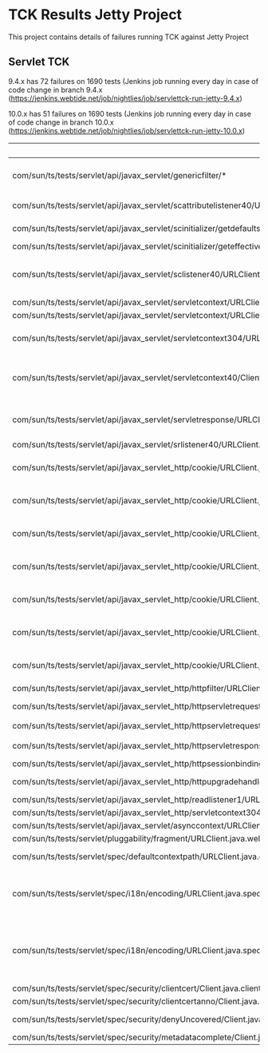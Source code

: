 TCK Results Jetty Project
=====================
This project contains details of failures running TCK against Jetty Project

Servlet TCK
---------------------

9.4.x has 72 failures on 1690 tests (Jenkins job running every day in case of code change in branch 9.4.x (https://jenkins.webtide.net/job/nightlies/job/servlettck-run-jetty-9.4.x)

10.0.x has 51 failures on 1690 tests (Jenkins job running every day in case of code change in branch 10.0.x (https://jenkins.webtide.net/job/nightlies/job/servlettck-run-jetty-10.0.x)

| Failures | Cause | 9.4.x | 10.0.x | Github issue |
|----------|-------|-------|--------|--------------|
| com/sun/ts/tests/servlet/api/javax_servlet/genericfilter/*          | Caused by: java.lang.ClassNotFoundException: javax.servlet.GenericFilter | Servlet 4.0 specs 8 failure | 1 failure to investigate :question: |
| com/sun/ts/tests/servlet/api/javax_servlet/scattributelistener40/URLClient.java#defaultMethodsTest | java.lang.AbstractMethodError: com.sun.ts.tests.servlet.api.javax_servlet.scattributelistener40.SCAttributeListener40.attributeAdded(Ljavax/servlet/ServletContextAttributeEvent;)V | Servlet 4.0 Specs 1 failure | :white_check_mark: |
| com/sun/ts/tests/servlet/api/javax_servlet/scinitializer/getdefaultsessiontrackingmodes/URLClient.java#getDefaultSessionTrackingModes | Exception (UnsupportedOperationException) not throw (https://javaee.github.io/javaee-spec/javadocs/javax/servlet/ServletContext.html#getDefaultSessionTrackingModes--) | 1 test | 1 test |
| com/sun/ts/tests/servlet/api/javax_servlet/scinitializer/geteffectivesessiontrackingmodes/URLClient.java#getEffectiveSessionTrackingModes | Exception (UnsupportedOperationException) not throw | 1 test | 1 test |
| com/sun/ts/tests/servlet/api/javax_servlet/sclistener40/URLClient.java#defaultMethodsTest | java.lang.AbstractMethodError () | Servlet 4.0 ServletContextListener has default methods but not in 3.1 | :white_check_mark: |
| com/sun/ts/tests/servlet/api/javax_servlet/servletcontext/URLClient.java#GetMajorVersionTest | 4 expected but return 3 | Servlet 4.0 Specs |  :white_check_mark: Fixed | (https://github.com/eclipse/jetty.project/issues/4222) |
| com/sun/ts/tests/servlet/api/javax_servlet/servletcontext/URLClient.java#GetMinorVersionTest | 0 expected but return 1 | Servlet 4.0 Specs |  :white_check_mark: Fixed | (https://github.com/eclipse/jetty.project/issues/4222) |
| com/sun/ts/tests/servlet/api/javax_servlet/servletcontext304/URLClient.java#addListenerTest | No IAE, ServletContext #createListener must IllegalArgumentException - if the specified EventListener class does not implement any of the ServletContextListener,ServletContextAttributeListener, ServletRequestListener, ServletRequestAttributeListener, HttpSessionAttributeListener, HttpSessionIdListener, orHttpSessionListener interfaces. ServletContextHandler#createListener is used to create more type of listener... | 1 test | 1 test |
| com/sun/ts/tests/servlet/api/javax_servlet/servletcontext40/Client.java | NoSuchMethodError | Servlet 4.0 specs 12 failure | 12 failure to investigate :question: |
| com/sun/ts/tests/servlet/api/javax_servlet/servletresponse/URLClient.java#getContentTypeNull2Test | Servlet verifies content-type is being re-set by programmer and character encoding setting does not change. Not clear Test code do ``` response.setContentType("text/html;charset=Shift_Jis"); response.setContentType("text/xml"); String actual_encoding = response.getCharacterEncoding(); String actual_type = response.getContentType(); Expected is: Actual_type == "text/html;charset=Shift_Jis" ``` | 1 failure | 1 failure |
| com/sun/ts/tests/servlet/api/javax_servlet/srlistener40/URLClient.java#defaultMethodsTest | Servlet 4.0 Interface with default method | Servlet 4.0 Specs | :white_check_mark: |
| com/sun/ts/tests/servlet/api/javax_servlet_http/cookie/URLClient.java#getDomainTest | Cookie: $Version="1"; name1="value1"; $Path="/servlet_jsh_cookie_web"; $Domain="localhost" cookie.getDomain null | Setup compliance mode | Setup compliance mode |
| com/sun/ts/tests/servlet/api/javax_servlet_http/cookie/URLClient.java#getPathTest | Cookie: $Version="1"; name1="value1"; $Path="/servlet_jsh_cookie_web"; $Domain="localhost" cookie.getPath null | Setup compliance mode | Setup compliance mode |
| com/sun/ts/tests/servlet/api/javax_servlet_http/cookie/URLClient.java#getVersionTest | Cookie: $Version="1"; name1="value1"; $Path="/servlet_jsh_cookie_web"; $Domain="localhost" : cookie.getVersion -> 0 (not 1) | Setup compliance mode | Setup compliance mode |
| com/sun/ts/tests/servlet/api/javax_servlet_http/cookie/URLClient.java#setMaxAgeNegativeTest | Version=1 missing | Setup compliance mode | Setup compliance mode |
| com/sun/ts/tests/servlet/api/javax_servlet_http/cookie/URLClient.java#setMaxAgePositiveTest | Version=1 missing | Setup compliance mode | Setup compliance mode |
| com/sun/ts/tests/servlet/api/javax_servlet_http/cookie/URLClient.java#setMaxAgeZeroTest | Version=1 missing | Setup compliance mode | Setup compliance mode |
| com/sun/ts/tests/servlet/api/javax_servlet_http/cookie/URLClient.java#setPathTest | Version=1 Missing in response headers | 1 test | Setup compliance mode |
| com/sun/ts/tests/servlet/api/javax_servlet_http/httpfilter/URLClient.java#dofilterTest | Servlet 4.0 Interface | Servlet 4.0 Specs | :white_check_mark: |
| com/sun/ts/tests/servlet/api/javax_servlet_http/httpservletrequest40/Client.java#** | Servlet 4.0 Specs | Servlet 4.0 Specs 11 failure | 9 failures :question: |
| com/sun/ts/tests/servlet/api/javax_servlet_http/httpservletrequestwrapper/URLClient.java#changeSessionIDTest1 | NPE weird test. code request.getSession(false).getAttribute(attrName_OLD)) Trying accessing an attribute which is never set... | :question: | :question: |
| com/sun/ts/tests/servlet/api/javax_servlet_http/httpservletresponse40/Client.java#* |  Servlet 4.0 Specs | Servlet 4.0 Specs 3 failure | 3 failures :question: |
| com/sun/ts/tests/servlet/api/javax_servlet_http/httpsessionbindinglistener40/URLClient.java#defaultMethodsTest | Servlet 4.0 Interface with default method | Servlet 4.0 Specs | :white_check_mark: |
| com/sun/ts/tests/servlet/api/javax_servlet_http/httpupgradehandler/URLClient.java#upgradeTest | HttpServletRequest.upgrade not supported | Not supported | Not supported |
| com/sun/ts/tests/servlet/api/javax_servlet_http/readlistener1/URLClient.java#nioInputTest2 | ServletInputStream.setReadListener should throw ISE if request not upgraded nor async started | 1 test | 1 test |
| com/sun/ts/tests/servlet/api/javax_servlet_http/servletcontext304/URLClient.java#addListenerTest | ContextHandler fix addProgrammaticListener do not add the Listener ServletContext.addListener | 1 test | 1 test |
| com/sun/ts/tests/servlet/api/javax_servlet/asynccontext/URLClient.java.forwardTest1 | Incorrect header order sequence when starting async | 1 test | 1 test | |
| com/sun/ts/tests/servlet/pluggability/fragment/URLClient.java.welcomefileTest | web-fragment defining a servlet in <welcome-file-list> servlet is not invoked when invoking / | 1 test | 1 test |
| com/sun/ts/tests/servlet/spec/defaultcontextpath/URLClient.java.getDefaultContextPathTest |  Servlet 4.0 Specs | Servlet 4.0 Specs 1 failure | :white_check_mark: |
| com/sun/ts/tests/servlet/spec/i18n/encoding/URLClient.java.spec2Test | response.setContentType("text/html"); response.getCharacterEncoding() != "iso-8859-1",  with  ``` <locale-encoding-mapping-list> <locale-encoding-mapping> <locale>ja</locale> <encoding>euc-jp</encoding> </locale-encoding-mapping> <locale-encoding-mapping> <locale>zh_CN</locale> <encoding>gb18030</encoding> </locale-encoding-mapping> </locale-encoding-mapping-list> ```, response.setLocale(Locale.CHINA); response.getCharacterEncoding() != gb18030; response.setContentType("text/html"); response.getCharacterEncoding() != gb18030 | 1 failure | 1 failure |
| com/sun/ts/tests/servlet/spec/i18n/encoding/URLClient.java.spec3Test | expected iso-8859-1 // setContentType should set character encoding response.setContentType("text/html"); actual[0] = response.getCharacterEncoding(); // committing should freeze the character encoding response.flushBuffer(); actual[1] = response.getCharacterEncoding(); // setCharacterEncoding should no longer be able to change the encoding response.setCharacterEncoding("utf-8"); actual[2] = response.getCharacterEncoding(); // setLocale should not override explicit character encoding request response.setLocale(Locale.JAPAN); actual[3] = response.getCharacterEncoding(); // getWriter should freeze the character encoding PrintWriter pw = response.getWriter(); actual[4] = response.getCharacterEncoding(); | 1 failure | 1 failure |
| com/sun/ts/tests/servlet/spec/security/clientcert/Client.java.clientCertTest | test in https | 1 failure | 1 failure |
| com/sun/ts/tests/servlet/spec/security/clientcertanno/Client.java.clientCertTest | test in https | 1 failure | 1 failure |    
| com/sun/ts/tests/servlet/spec/security/denyUncovered/Client.java.* | the TCK test is deployed with a war named `servlet_sec_denyUncovered_web.war` so the default path is `/servlet_sec_denyUncovered_web` but TCK tests are targeting context path `servlet_sec_denyUncovered` | 5 failure | 5 failure | TCK bug https://github.com/eclipse-ee4j/jakartaee-tck/issues/45 |
| com/sun/ts/tests/servlet/spec/security/metadatacomplete/Client.java.test5 | | | | 
  


 




  


